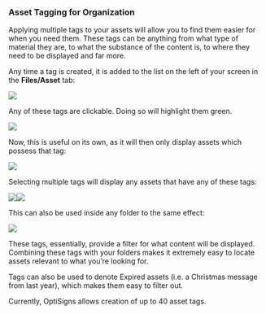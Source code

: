 ### Asset Tagging for Organization

Applying multiple tags to your assets will allow you to find them easier for when you need them. These tags can be anything from what type of material they are, to what the substance of the content is, to where they need to be displayed and far more.

Any time a tag is created, it is added to the list on the left of your screen in the **Files/Asset** tab:

![](https://support.optisigns.com/hc/article_attachments/38062653720851)

Any of these tags are clickable. Doing so will highlight them green.

![](https://support.optisigns.com/hc/article_attachments/38062653723283)

Now, this is useful on its own, as it will then only display assets which possess that tag:

![](https://support.optisigns.com/hc/article_attachments/38062653726227)

Selecting multiple tags will display any assets that have any of these tags:

![](https://support.optisigns.com/hc/article_attachments/38062664645651)![](https://support.optisigns.com/hc/article_attachments/38062653733139)

This can also be used inside any folder to the same effect:

![](https://support.optisigns.com/hc/article_attachments/38062653739539)

These tags, essentially, provide a filter for what content will be displayed. Combining these tags with your folders makes it extremely easy to locate assets relevant to what you’re looking for.

Tags can also be used to denote Expired assets (i.e. a Christmas message from last year), which makes them easy to filter out.

Currently, OptiSigns allows creation of up to 40 asset tags.